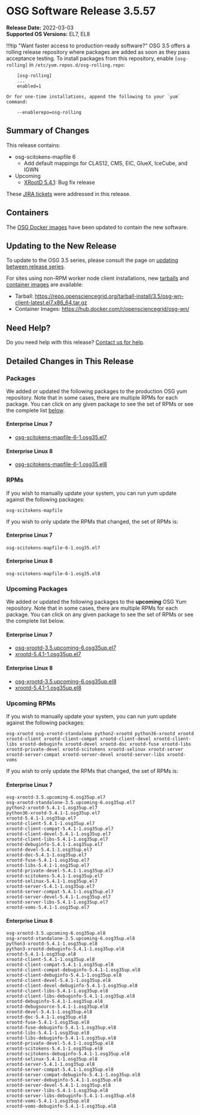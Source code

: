 OSG Software Release 3.5.57
===========================

**Release Date:** 2022-03-03  
**Supported OS Versions:** EL7, EL8

!!!tip "Want faster access to production-ready software?"
    OSG 3.5 offers a rolling release repository where packages are added as soon as they pass acceptance testing.
    To install packages from this repository, enable `[osg-rolling]` in `/etc/yum.repos.d/osg-rolling.repo`:

        [osg-rolling]
        ...
        enabled=1

    Or for one-time installations, append the following to your `yum` command:

        --enablerepo=osg-rolling

Summary of Changes
------------------

This release contains:

-   osg-scitokens-mapfile 6
    -   Add default mappings for CLAS12, CMS, EIC, GlueX, IceCube, and IGWN
-   Upcoming
    -   [XRootD 5.4.1](https://github.com/xrootd/xrootd/blob/v5.4.1/docs/ReleaseNotes.txt): Bug fix release

These
[JIRA tickets](https://opensciencegrid.atlassian.net/issues/?jql=project%20%3D%20SOFTWARE%20AND%20fixVersion%20in%20(3.5.57%2C3.5.57-upcoming)%20ORDER%20BY%20priority%20DESC%2C%20key%20DESC)
were addressed in this release.

Containers
----------

The [OSG Docker images](https://hub.docker.com/u/opensciencegrid/) have been updated to contain the new software.

Updating to the New Release
---------------------------

To update to the OSG 3.5 series, please consult the page on
[updating between release series](../updating-to-osg-35.md).

For sites using non-RPM worker node client installations, new [tarballs](../../worker-node/install-wn-tarball.md) and
[container images](../../worker-node/using-wn-containers.md) are available:

- Tarball: <https://repo.opensciencegrid.org/tarball-install/3.5/osg-wn-client-latest.el7.x86_64.tar.gz>
- Container Images: <https://hub.docker.com/r/opensciencegrid/osg-wn/>

Need Help?
----------

Do you need help with this release? [Contact us for help](../../common/help.md).

Detailed Changes in This Release
--------------------------------

### Packages

We added or updated the following packages to the production OSG yum repository.
Note that in some cases, there are multiple RPMs for each package.
You can click on any given package to see the set of RPMs or see the complete list [below](#rpms).

#### Enterprise Linux 7

-   [osg-scitokens-mapfile-6-1.osg35.el7](https://koji.chtc.wisc.edu/koji/search?match=glob&type=build&terms=osg-scitokens-mapfile-6-1.osg35.el7)

#### Enterprise Linux 8

-   [osg-scitokens-mapfile-6-1.osg35.el8](https://koji.chtc.wisc.edu/koji/search?match=glob&type=build&terms=osg-scitokens-mapfile-6-1.osg35.el8)

### RPMs

If you wish to manually update your system, you can run yum update against the following packages:

    osg-scitokens-mapfile 

If you wish to only update the RPMs that changed, the set of RPMs is:

#### Enterprise Linux 7

``` file
osg-scitokens-mapfile-6-1.osg35.el7
```

#### Enterprise Linux 8

``` file
osg-scitokens-mapfile-6-1.osg35.el8
```

### Upcoming Packages

We added or updated the following packages to the **upcoming** OSG Yum repository.
Note that in some cases, there are multiple RPMs for each package.
You can click on any given package to see the set of RPMs or see the complete list below.

#### Enterprise Linux 7

-   [osg-xrootd-3.5.upcoming-6.osg35up.el7](https://koji.chtc.wisc.edu/koji/search?match=glob&type=build&terms=osg-xrootd-3.5.upcoming-6.osg35up.el7)
-   [xrootd-5.4.1-1.osg35up.el7](https://koji.chtc.wisc.edu/koji/search?match=glob&type=build&terms=xrootd-5.4.1-1.osg35up.el7)

#### Enterprise Linux 8

-   [osg-xrootd-3.5.upcoming-6.osg35up.el8](https://koji.chtc.wisc.edu/koji/search?match=glob&type=build&terms=osg-xrootd-3.5.upcoming-6.osg35up.el8)
-   [xrootd-5.4.1-1.osg35up.el8](https://koji.chtc.wisc.edu/koji/search?match=glob&type=build&terms=xrootd-5.4.1-1.osg35up.el8)

### Upcoming RPMs

If you wish to manually update your system, you can run yum update against the following packages:

    osg-xrootd osg-xrootd-standalone python2-xrootd python36-xrootd xrootd xrootd-client xrootd-client-compat xrootd-client-devel xrootd-client-libs xrootd-debuginfo xrootd-devel xrootd-doc xrootd-fuse xrootd-libs xrootd-private-devel xrootd-scitokens xrootd-selinux xrootd-server xrootd-server-compat xrootd-server-devel xrootd-server-libs xrootd-voms 

If you wish to only update the RPMs that changed, the set of RPMs is:

#### Enterprise Linux 7

``` file
osg-xrootd-3.5.upcoming-6.osg35up.el7
osg-xrootd-standalone-3.5.upcoming-6.osg35up.el7
python2-xrootd-5.4.1-1.osg35up.el7
python36-xrootd-5.4.1-1.osg35up.el7
xrootd-5.4.1-1.osg35up.el7
xrootd-client-5.4.1-1.osg35up.el7
xrootd-client-compat-5.4.1-1.osg35up.el7
xrootd-client-devel-5.4.1-1.osg35up.el7
xrootd-client-libs-5.4.1-1.osg35up.el7
xrootd-debuginfo-5.4.1-1.osg35up.el7
xrootd-devel-5.4.1-1.osg35up.el7
xrootd-doc-5.4.1-1.osg35up.el7
xrootd-fuse-5.4.1-1.osg35up.el7
xrootd-libs-5.4.1-1.osg35up.el7
xrootd-private-devel-5.4.1-1.osg35up.el7
xrootd-scitokens-5.4.1-1.osg35up.el7
xrootd-selinux-5.4.1-1.osg35up.el7
xrootd-server-5.4.1-1.osg35up.el7
xrootd-server-compat-5.4.1-1.osg35up.el7
xrootd-server-devel-5.4.1-1.osg35up.el7
xrootd-server-libs-5.4.1-1.osg35up.el7
xrootd-voms-5.4.1-1.osg35up.el7
```

#### Enterprise Linux 8

``` file
osg-xrootd-3.5.upcoming-6.osg35up.el8
osg-xrootd-standalone-3.5.upcoming-6.osg35up.el8
python3-xrootd-5.4.1-1.osg35up.el8
python3-xrootd-debuginfo-5.4.1-1.osg35up.el8
xrootd-5.4.1-1.osg35up.el8
xrootd-client-5.4.1-1.osg35up.el8
xrootd-client-compat-5.4.1-1.osg35up.el8
xrootd-client-compat-debuginfo-5.4.1-1.osg35up.el8
xrootd-client-debuginfo-5.4.1-1.osg35up.el8
xrootd-client-devel-5.4.1-1.osg35up.el8
xrootd-client-devel-debuginfo-5.4.1-1.osg35up.el8
xrootd-client-libs-5.4.1-1.osg35up.el8
xrootd-client-libs-debuginfo-5.4.1-1.osg35up.el8
xrootd-debuginfo-5.4.1-1.osg35up.el8
xrootd-debugsource-5.4.1-1.osg35up.el8
xrootd-devel-5.4.1-1.osg35up.el8
xrootd-doc-5.4.1-1.osg35up.el8
xrootd-fuse-5.4.1-1.osg35up.el8
xrootd-fuse-debuginfo-5.4.1-1.osg35up.el8
xrootd-libs-5.4.1-1.osg35up.el8
xrootd-libs-debuginfo-5.4.1-1.osg35up.el8
xrootd-private-devel-5.4.1-1.osg35up.el8
xrootd-scitokens-5.4.1-1.osg35up.el8
xrootd-scitokens-debuginfo-5.4.1-1.osg35up.el8
xrootd-selinux-5.4.1-1.osg35up.el8
xrootd-server-5.4.1-1.osg35up.el8
xrootd-server-compat-5.4.1-1.osg35up.el8
xrootd-server-compat-debuginfo-5.4.1-1.osg35up.el8
xrootd-server-debuginfo-5.4.1-1.osg35up.el8
xrootd-server-devel-5.4.1-1.osg35up.el8
xrootd-server-libs-5.4.1-1.osg35up.el8
xrootd-server-libs-debuginfo-5.4.1-1.osg35up.el8
xrootd-voms-5.4.1-1.osg35up.el8
xrootd-voms-debuginfo-5.4.1-1.osg35up.el8
```
